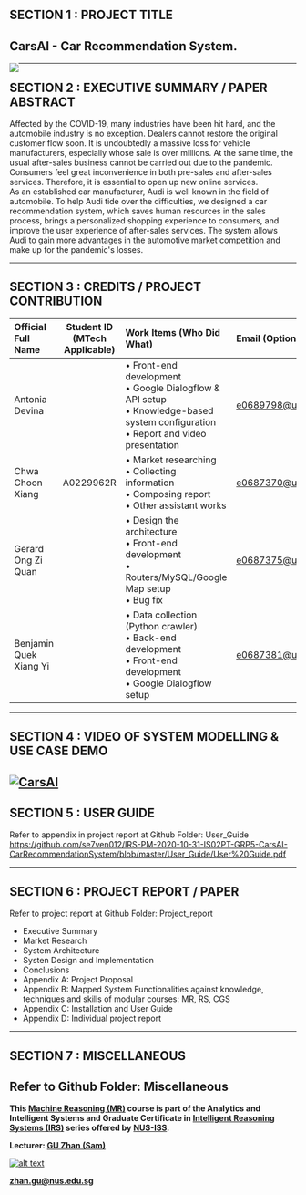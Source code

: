 
## SECTION 1 : PROJECT TITLE
## CarsAI - Car Recommendation System.

<img src="https://github.com/se7ven012/IRS-PM-2020-10-31-IS02PT-GRP5-CarsAI-CarRecommendationSystem/blob/master/Miscellaneous/pic.png"
     style="float: left; margin-right: 0px;" />

---

## SECTION 2 : EXECUTIVE SUMMARY / PAPER ABSTRACT

Affected by the COVID-19, many industries have been hit hard, and the automobile industry is no exception. Dealers cannot restore the original customer flow soon. It is undoubtedly a massive loss for vehicle manufacturers, especially whose sale is over millions. At the same time, the usual after-sales business cannot be carried out due to the pandemic. Consumers feel great inconvenience in both pre-sales and after-sales services. Therefore, it is essential to open up new online services.  
As an established car manufacturer, Audi is well known in the field of automobile. To help Audi tide over the difficulties, we designed a car recommendation system, which saves human resources in the sales process, brings a personalized shopping experience to consumers, and improve the user experience of after-sales services. The system allows Audi to gain more advantages in the automotive market competition and make up for the pandemic's losses.

---

## SECTION 3 : CREDITS / PROJECT CONTRIBUTION

| Official Full Name  | Student ID (MTech Applicable)  | Work Items (Who Did What) | Email (Optional) |
| :------------ |:---------------:| :-----| :-----|
| Antonia Devina |  | • Front-end development <br>• Google Dialogflow & API setup <br>• Knowledge-based system configuration <br>• Report and video presentation| e0689798@u.nus.edu |
| Chwa Choon Xiang | A0229962R | • Market researching <br>• Collecting information <br>• Composing report <br>• Other assistant works| e0687370@u.nus.edu|
| Gerard Ong Zi Quan |  | • Design the architecture <br>• Front-end development <br>• Routers/MySQL/Google Map setup <br>• Bug fix| e0687375@u.nus.edu |
| Benjamin Quek Xiang Yi |  | • Data collection (Python crawler) <br>• Back-end development <br>• Front-end development <br>• Google Dialogflow setup| e0687381@u.nus.edu |

---

## SECTION 4 : VIDEO OF SYSTEM MODELLING & USE CASE DEMO

[![CarsAI](https://github.com/se7ven012/IRS-PM-2020-10-31-IS02PT-GRP5-CarsAI-CarRecommendationSystem/blob/master/Miscellaneous/pic.png)](https://youtu.be/pTkbI4d4ZjM)
---

## SECTION 5 : USER GUIDE

Refer to appendix <User Guide> in project report at Github Folder: User_Guide <br>
https://github.com/se7ven012/IRS-PM-2020-10-31-IS02PT-GRP5-CarsAI-CarRecommendationSystem/blob/master/User_Guide/User%20Guide.pdf

---
## SECTION 6 : PROJECT REPORT / PAPER

Refer to project report at Github Folder: Project_report <br>

- Executive Summary
- Market Research
- System Architecture
- Systen Design and Implementation
- Conclusions
- Appendix A: Project Proposal
- Appendix B: Mapped System Functionalities against knowledge, techniques and skills of modular courses: MR, RS, CGS
- Appendix C: Installation and User Guide
- Appendix D: Individual project report
---
## SECTION 7 : MISCELLANEOUS

Refer to Github Folder: Miscellaneous
---

**This [Machine Reasoning (MR)](https://www.iss.nus.edu.sg/executive-education/course/detail/machine-reasoning "Machine Reasoning") course is part of the Analytics and Intelligent Systems and Graduate Certificate in [Intelligent Reasoning Systems (IRS)](https://www.iss.nus.edu.sg/stackable-certificate-programmes/intelligent-systems "Intelligent Reasoning Systems") series offered by [NUS-ISS](https://www.iss.nus.edu.sg "Institute of Systems Science, National University of Singapore").**

**Lecturer: [GU Zhan (Sam)](https://www.iss.nus.edu.sg/about-us/staff/detail/201/GU%20Zhan "GU Zhan (Sam)")**

[![alt text](https://www.iss.nus.edu.sg/images/default-source/About-Us/7.6.1-teaching-staff/sam-website.tmb-.png "Let's check Sam' profile page")](https://www.iss.nus.edu.sg/about-us/staff/detail/201/GU%20Zhan)

**zhan.gu@nus.edu.sg**